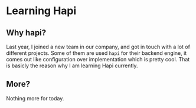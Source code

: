 # Learning Hapi

## Why hapi?

Last year, I joined a new team in our company, and got in touch with a lot of different projects.
Some of them are used `hapi` for their backend engine, it comes out like configuration over implementation which is pretty cool.
That is basicly the reason why I am learning Hapi currently.


## More?

Nothing more for today.
